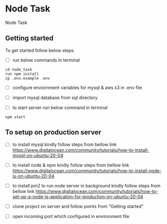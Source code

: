 # Node Task

Node Task

## Getting started

To get started follow below steps.

- [ ] run below commands in terminal

```
cd node_task
run npm install
cp .env.example .env
```
- [ ] configure enviornment variables for mysql & aws s3 in .env file

- [ ] import mysql database from sql directory

- [ ] to start server run below command in terminal

```
npm start
```


## To setup on production server
- [ ] to install mysql kindly follow steps from bellow link
https://www.digitalocean.com/community/tutorials/how-to-install-mysql-on-ubuntu-20-04

- [ ] to install node & npm kindly follow steps from bellow link
https://www.digitalocean.com/community/tutorials/how-to-install-node-js-on-ubuntu-20-04

- [ ] to install pm2 to run node server in background kindly follow steps from bellow link
https://www.digitalocean.com/community/tutorials/how-to-set-up-a-node-js-application-for-production-on-ubuntu-20-04

- [ ] clone project on server and follow points from "Getting started"
- [ ] open incoming port which configured in environment file
